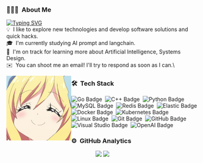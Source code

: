### 👨🏻‍💻 &nbsp;About Me
[![Typing SVG](https://readme-typing-svg.herokuapp.com?font=Fira+Code&pause=1000&random=false&width=435&lines=Hi+!+this+is+Alco+Kang)](https://git.io/typing-svg)  
💡 &nbsp;I like to explore new technologies and develop software solutions and quick hacks.\
🎓 &nbsp;I'm currently studying AI prompt and langchain.\
🌱 &nbsp;I'm on track for learning more about Artificial Intelligence, Systems Design.\
✉️ &nbsp;You can shoot me an email! I'll try to respond as soon as I can.\

<img alt="Night Coding" src="https://github.com/Kidr1cE/Kidr1cE.github.io/blob/main/images/face.jpg?raw=true" width="170" height="170" align="left"/>

### 🛠 &nbsp;Tech Stack

![Go Badge](https://img.shields.io/badge/Go-00ADD8?logo=go&logoColor=fff&style=flat)&nbsp;
![C++ Badge](https://img.shields.io/badge/C%2B%2B-00599C?logo=cplusplus&logoColor=fff&style=flat)&nbsp;
![Python Badge](https://img.shields.io/badge/Python-3776AB?logo=python&logoColor=fff&style=flat)  
![MySQL Badge](https://img.shields.io/badge/MySQL-4479A1?logo=mysql&logoColor=fff&style=flat)&nbsp;
![Redis Badge](https://img.shields.io/badge/Redis-DC382D?logo=redis&logoColor=fff&style=flat)&nbsp;
![Elastic Badge](https://img.shields.io/badge/Elastic-005571?logo=elastic&logoColor=fff&style=flat)  
![Docker Badge](https://img.shields.io/badge/Docker-2496ED?logo=docker&logoColor=fff&style=flat)&nbsp;
![Kubernetes Badge](https://img.shields.io/badge/Kubernetes-326CE5?logo=kubernetes&logoColor=fff&style=flat)  
![Linux Badge](https://img.shields.io/badge/Linux-FCC624?logo=linux&logoColor=000&style=flat)&nbsp;
![Git Badge](https://img.shields.io/badge/Git-F05032?logo=git&logoColor=fff&style=flat)&nbsp;
![GitHub Badge](https://img.shields.io/badge/GitHub-181717?logo=github&logoColor=fff&style=flat)  
![Visual Studio Badge](https://img.shields.io/badge/Visual%20Studio-5C2D91?logo=visualstudio&logoColor=fff&style=flat)&nbsp;
![OpenAI Badge](https://img.shields.io/badge/OpenAI-412991?logo=openai&logoColor=fff&style=flat)
<!-- from https://badges.pages.dev/ -->
### ⚙️ &nbsp;GitHub Analytics
<div align="center">
  <span> </span>
  <img height="170px" src="https://github-readme-stats.vercel.app/api?username=limits220284&theme=tokyonight" />
  <span> </span>
  <img height="170px" src="https://github-readme-stats.vercel.app/api/top-langs/?username=220284&hide=html,css,javascript&layout=compact&langs_count=8&theme=tokyonight" />
  <span> </span>
</div>
